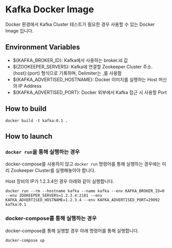 # Kafka Docker Image

Docker 환경에서 Kafka Cluster 테스트가 필요한 경우 사용할 수 있는 Docker Image 입니다.

## Environment Variables

* ${KAFKA_BROKER_ID}: Kafka에서 사용하는 broker.id 값
* ${ZOOKEEPER_SERVERS}: Kafka에 연결할 Zookeeper Cluster 주소. {host}:{port} 형식으로 기록하며, Delimiter는 ,를 사용함
* ${KAFKA_ADVERTISED_HOSTNAME}: Docker 이미지를 실행하는 Host 머신의 IP Address
* ${KAFKA_ADVERTISED_PORT}: Docker 외부에서 Kafka 접근 시 사용할 Port

## How to build

```
docker build -t kafka:0.1 .
```

## How to launch

### `docker run`을 통해 실행하는 경우

docker-compose를 사용하지 않고 `docker run` 명령어를 통해 실행하는 경우에는 미리 Zookeeper Cluster를 실행해놓아야 합니다.

Host 장비의 IP가 1.2.3.4인 경우 아래와 같이 실행합니다.
```
docker run --rm --hostname kafka --name kafka --env KAFKA_BROKER_ID=0 --env ZOOKEEPER_SERVERS=1.2.3.4:2181 --env KAFKA_ADVERTISED_HOSTNAME=1.2.3.4 --env KAFKA_ADVERTISED_PORT=29092 kafka:0.1
```

### docker-compose를 통해 실행하는 경우

docker-compose를 통해 실행할 경우 아래 명령어를 통해 실행합니다.

```
docker-compose up
```
